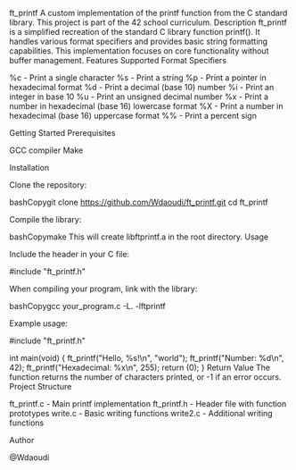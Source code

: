 ft_printf
A custom implementation of the printf function from the C standard library. This project is part of the 42 school curriculum.
Description
ft_printf is a simplified recreation of the standard C library function printf(). It handles various format specifiers and provides basic string formatting capabilities. This implementation focuses on core functionality without buffer management.
Features
Supported Format Specifiers

%c - Print a single character
%s - Print a string
%p - Print a pointer in hexadecimal format
%d - Print a decimal (base 10) number
%i - Print an integer in base 10
%u - Print an unsigned decimal number
%x - Print a number in hexadecimal (base 16) lowercase format
%X - Print a number in hexadecimal (base 16) uppercase format
%% - Print a percent sign

Getting Started
Prerequisites

GCC compiler
Make

Installation

Clone the repository:

bashCopygit clone https://github.com/Wdaoudi/ft_printf.git
cd ft_printf

Compile the library:

bashCopymake
This will create libftprintf.a in the root directory.
Usage

Include the header in your C file:

#include "ft_printf.h"

When compiling your program, link with the library:

bashCopygcc your_program.c -L. -lftprintf

Example usage:

#include "ft_printf.h"

int main(void)
{
    ft_printf("Hello, %s!\n", "world");
    ft_printf("Number: %d\n", 42);
    ft_printf("Hexadecimal: %x\n", 255);
    return (0);
}
Return Value
The function returns the number of characters printed, or -1 if an error occurs.
Project Structure

ft_printf.c - Main printf implementation
ft_printf.h - Header file with function prototypes
write.c - Basic writing functions
write2.c - Additional writing functions

Author

@Wdaoudi
